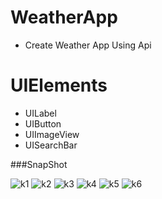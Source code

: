 # WeatherApp
* Create Weather App Using Api


# UIElements
* UILabel
* UIButton
* UIImageView
* UISearchBar


###SnapShot

![k1](https://github.com/Prithiviraj69/WeatherApp/blob/main/WeatherApp/1.png)
![k2](https://github.com/Prithiviraj69/WeatherApp/blob/main/WeatherApp/2.png)
![k3](https://github.com/Prithiviraj69/WeatherApp/blob/main/WeatherApp/bom.png)
![k4](https://github.com/Prithiviraj69/WeatherApp/blob/main/WeatherApp/bom1.png)
![k5](https://github.com/Prithiviraj69/WeatherApp/blob/main/WeatherApp/jammu.png)
![k6](https://github.com/Prithiviraj69/WeatherApp/blob/main/WeatherApp/jammu1.png)



